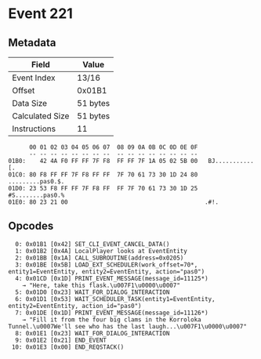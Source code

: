 # Event 221

## Metadata

| Field           | Value    |
|-----------------|----------|
| Event Index     | 13/16    |
| Offset          | 0x01B1   |
| Data Size       | 51 bytes |
| Calculated Size | 51 bytes |
| Instructions    | 11       |

```
      00 01 02 03 04 05 06 07  08 09 0A 0B 0C 0D 0E 0F
      -- -- -- -- -- -- -- --  -- -- -- -- -- -- -- --
01B0:    42 4A F0 FF FF 7F F8  FF FF 7F 1A 05 02 5B 00   BJ...........[.
01C0: 80 F8 FF FF 7F F8 FF FF  7F 70 61 73 30 1D 24 80  .........pas0.$.
01D0: 23 53 F8 FF FF 7F F8 FF  FF 7F 70 61 73 30 1D 25  #S........pas0.%
01E0: 80 23 21 00                                       .#!.            
```

## Opcodes

```
  0: 0x01B1 [0x42] SET_CLI_EVENT_CANCEL_DATA()
  1: 0x01B2 [0x4A] LocalPlayer looks at EventEntity
  2: 0x01BB [0x1A] CALL_SUBROUTINE(address=0x0205)
  3: 0x01BE [0x5B] LOAD_EXT_SCHEDULER(work_offset=70*, entity1=EventEntity, entity2=EventEntity, action="pas0")
  4: 0x01CD [0x1D] PRINT_EVENT_MESSAGE(message_id=11125*)
    → "Here, take this flask.\u007F1\u0000\u0007"
  5: 0x01D0 [0x23] WAIT_FOR_DIALOG_INTERACTION
  6: 0x01D1 [0x53] WAIT_SCHEDULER_TASK(entity1=EventEntity, entity2=EventEntity, action_id="pas0")
  7: 0x01DE [0x1D] PRINT_EVENT_MESSAGE(message_id=11126*)
    → "Fill it from the four big clams in the Korroloka Tunnel.\u0007We'll see who has the last laugh...\u007F1\u0000\u0007"
  8: 0x01E1 [0x23] WAIT_FOR_DIALOG_INTERACTION
  9: 0x01E2 [0x21] END_EVENT
 10: 0x01E3 [0x00] END_REQSTACK()
```
